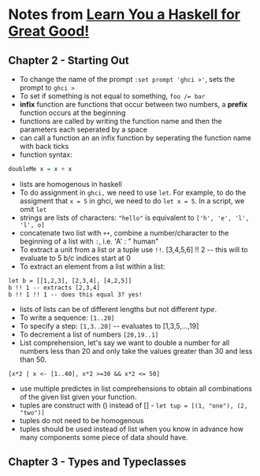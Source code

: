 # Notes from [Learn You a Haskell for Great Good!](http://learnyouahaskell.com/)

## Chapter 2 - Starting Out
- To change the name of the prompt `:set prompt 'ghci >'`, sets the prompt to `ghci >`
- To set if something is not equal to something, `foo /= bar`
- __infix__ function are functions that occur between two numbers, a __prefix__	 function occurs at the beginning
- functions are called by writing the function name and then the parameters each seperated by a space
- can call a function an an infix function by seperating the function name with back ticks
- function syntax:
```haskell
doubleMe x = x + x
```
- lists are homogenous in haskell
- To do assignment in `ghci,` we need to use `let`. For example, to do the assigment that `x = 5` in ghci, we need to do `let x = 5`. In a script, we omit `let`
- strings are lists of characters: `"hello"` is equivalent to `['h', 'e', 'l', 'l', o]`
- concatenate two list with `++`, combine a number/character to the beginning of a list with `:`, i.e. 'A' : " human"
- To extract a unit from a list or a tuple use `!!`. [3,4,5,6] !! 2 -- this will to evaluate to 5 b/c indices start at 0 
- To extract an element from a list within a list:
```
let b = [[1,2,3], [2,3,4], [4,2,5]]
b !! 1 -- extracts [2,3,4]
b !! 1 !! 1 -- does this equal 3? yes!
```
- lists of lists can be of different lengths but not different _type_.
- To write a sequence: `[1..20]`
- To specify a step: `[1,3..20]` -- evaluates to [1,3,5,...,19]
- To decrement a list of numbers `[20,19..1]`
- List comprehension, let's say we want to double a number for all numbers less than 20 and only take the values greater than 30 and less than 50.
```
[x*2 | x <- [1..40], x*2 >=30 && x*2 <= 50]
```
- use multiple predictes in list comprehensions to obtain all combinations of the given list given your function.
- tuples are construct with () instead of [] - `let tup = [(1, "one"), (2, "two")]`
- tuples do not need to be homogenous
- tuples should be used instead of list when you know in advance how many components some piece of data should have.

## Chapter 3 - Types and Typeclasses